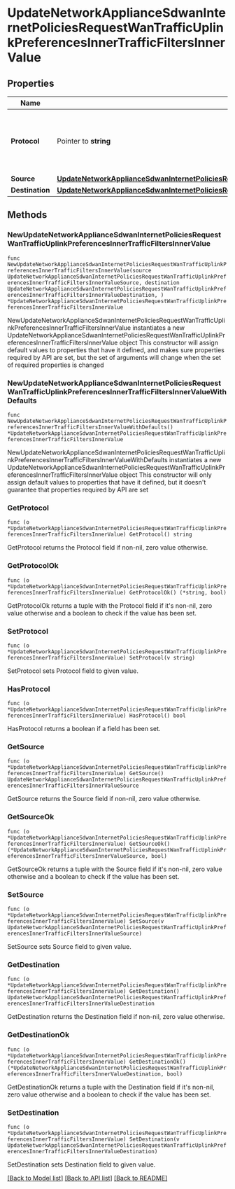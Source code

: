 # UpdateNetworkApplianceSdwanInternetPoliciesRequestWanTrafficUplinkPreferencesInnerTrafficFiltersInnerValue

## Properties

Name | Type | Description | Notes
------------ | ------------- | ------------- | -------------
**Protocol** | Pointer to **string** | Protocol of the traffic filter. Must be one of: &#39;tcp&#39;, &#39;udp&#39;, &#39;icmp6&#39; or &#39;any&#39; | [optional] 
**Source** | [**UpdateNetworkApplianceSdwanInternetPoliciesRequestWanTrafficUplinkPreferencesInnerTrafficFiltersInnerValueSource**](UpdateNetworkApplianceSdwanInternetPoliciesRequestWanTrafficUplinkPreferencesInnerTrafficFiltersInnerValueSource.md) |  | 
**Destination** | [**UpdateNetworkApplianceSdwanInternetPoliciesRequestWanTrafficUplinkPreferencesInnerTrafficFiltersInnerValueDestination**](UpdateNetworkApplianceSdwanInternetPoliciesRequestWanTrafficUplinkPreferencesInnerTrafficFiltersInnerValueDestination.md) |  | 

## Methods

### NewUpdateNetworkApplianceSdwanInternetPoliciesRequestWanTrafficUplinkPreferencesInnerTrafficFiltersInnerValue

`func NewUpdateNetworkApplianceSdwanInternetPoliciesRequestWanTrafficUplinkPreferencesInnerTrafficFiltersInnerValue(source UpdateNetworkApplianceSdwanInternetPoliciesRequestWanTrafficUplinkPreferencesInnerTrafficFiltersInnerValueSource, destination UpdateNetworkApplianceSdwanInternetPoliciesRequestWanTrafficUplinkPreferencesInnerTrafficFiltersInnerValueDestination, ) *UpdateNetworkApplianceSdwanInternetPoliciesRequestWanTrafficUplinkPreferencesInnerTrafficFiltersInnerValue`

NewUpdateNetworkApplianceSdwanInternetPoliciesRequestWanTrafficUplinkPreferencesInnerTrafficFiltersInnerValue instantiates a new UpdateNetworkApplianceSdwanInternetPoliciesRequestWanTrafficUplinkPreferencesInnerTrafficFiltersInnerValue object
This constructor will assign default values to properties that have it defined,
and makes sure properties required by API are set, but the set of arguments
will change when the set of required properties is changed

### NewUpdateNetworkApplianceSdwanInternetPoliciesRequestWanTrafficUplinkPreferencesInnerTrafficFiltersInnerValueWithDefaults

`func NewUpdateNetworkApplianceSdwanInternetPoliciesRequestWanTrafficUplinkPreferencesInnerTrafficFiltersInnerValueWithDefaults() *UpdateNetworkApplianceSdwanInternetPoliciesRequestWanTrafficUplinkPreferencesInnerTrafficFiltersInnerValue`

NewUpdateNetworkApplianceSdwanInternetPoliciesRequestWanTrafficUplinkPreferencesInnerTrafficFiltersInnerValueWithDefaults instantiates a new UpdateNetworkApplianceSdwanInternetPoliciesRequestWanTrafficUplinkPreferencesInnerTrafficFiltersInnerValue object
This constructor will only assign default values to properties that have it defined,
but it doesn't guarantee that properties required by API are set

### GetProtocol

`func (o *UpdateNetworkApplianceSdwanInternetPoliciesRequestWanTrafficUplinkPreferencesInnerTrafficFiltersInnerValue) GetProtocol() string`

GetProtocol returns the Protocol field if non-nil, zero value otherwise.

### GetProtocolOk

`func (o *UpdateNetworkApplianceSdwanInternetPoliciesRequestWanTrafficUplinkPreferencesInnerTrafficFiltersInnerValue) GetProtocolOk() (*string, bool)`

GetProtocolOk returns a tuple with the Protocol field if it's non-nil, zero value otherwise
and a boolean to check if the value has been set.

### SetProtocol

`func (o *UpdateNetworkApplianceSdwanInternetPoliciesRequestWanTrafficUplinkPreferencesInnerTrafficFiltersInnerValue) SetProtocol(v string)`

SetProtocol sets Protocol field to given value.

### HasProtocol

`func (o *UpdateNetworkApplianceSdwanInternetPoliciesRequestWanTrafficUplinkPreferencesInnerTrafficFiltersInnerValue) HasProtocol() bool`

HasProtocol returns a boolean if a field has been set.

### GetSource

`func (o *UpdateNetworkApplianceSdwanInternetPoliciesRequestWanTrafficUplinkPreferencesInnerTrafficFiltersInnerValue) GetSource() UpdateNetworkApplianceSdwanInternetPoliciesRequestWanTrafficUplinkPreferencesInnerTrafficFiltersInnerValueSource`

GetSource returns the Source field if non-nil, zero value otherwise.

### GetSourceOk

`func (o *UpdateNetworkApplianceSdwanInternetPoliciesRequestWanTrafficUplinkPreferencesInnerTrafficFiltersInnerValue) GetSourceOk() (*UpdateNetworkApplianceSdwanInternetPoliciesRequestWanTrafficUplinkPreferencesInnerTrafficFiltersInnerValueSource, bool)`

GetSourceOk returns a tuple with the Source field if it's non-nil, zero value otherwise
and a boolean to check if the value has been set.

### SetSource

`func (o *UpdateNetworkApplianceSdwanInternetPoliciesRequestWanTrafficUplinkPreferencesInnerTrafficFiltersInnerValue) SetSource(v UpdateNetworkApplianceSdwanInternetPoliciesRequestWanTrafficUplinkPreferencesInnerTrafficFiltersInnerValueSource)`

SetSource sets Source field to given value.


### GetDestination

`func (o *UpdateNetworkApplianceSdwanInternetPoliciesRequestWanTrafficUplinkPreferencesInnerTrafficFiltersInnerValue) GetDestination() UpdateNetworkApplianceSdwanInternetPoliciesRequestWanTrafficUplinkPreferencesInnerTrafficFiltersInnerValueDestination`

GetDestination returns the Destination field if non-nil, zero value otherwise.

### GetDestinationOk

`func (o *UpdateNetworkApplianceSdwanInternetPoliciesRequestWanTrafficUplinkPreferencesInnerTrafficFiltersInnerValue) GetDestinationOk() (*UpdateNetworkApplianceSdwanInternetPoliciesRequestWanTrafficUplinkPreferencesInnerTrafficFiltersInnerValueDestination, bool)`

GetDestinationOk returns a tuple with the Destination field if it's non-nil, zero value otherwise
and a boolean to check if the value has been set.

### SetDestination

`func (o *UpdateNetworkApplianceSdwanInternetPoliciesRequestWanTrafficUplinkPreferencesInnerTrafficFiltersInnerValue) SetDestination(v UpdateNetworkApplianceSdwanInternetPoliciesRequestWanTrafficUplinkPreferencesInnerTrafficFiltersInnerValueDestination)`

SetDestination sets Destination field to given value.



[[Back to Model list]](../README.md#documentation-for-models) [[Back to API list]](../README.md#documentation-for-api-endpoints) [[Back to README]](../README.md)


